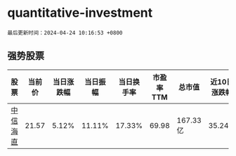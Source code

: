 # quantitative-investment

`最后更新时间：2024-04-24 10:16:53 +0800`

## 强势股票

|股票|当前价|当日涨跌幅|当日振幅|当日换手率|市盈率TTM|总市值|近10日涨跌幅|
|----|----|----|----|----|----|----|----|
|[中信海直](https://xueqiu.com/S/SZ000099)|21.57|5.12%|11.11%|17.33%|69.98|167.33亿|35.24%|
